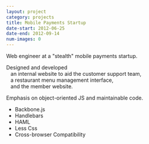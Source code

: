 ```yaml
---
layout: project
category: projects
title: Mobile Payments Startup
date-start: 2012-06-25
date-end: 2012-09-14
num-images: 0
---
```


Web engineer at a "stealth" mobile payments startup.


Designed and developed  
&nbsp;&nbsp; an internal website to aid the customer support team,  
&nbsp;&nbsp; a restaurant menu management interface,  
&nbsp;&nbsp; and the member website.  

Emphasis on object-oriented JS and maintainable code.

* Backbone.js
* Handlebars
* HAML
* Less Css
* Cross-browser Compatibility
